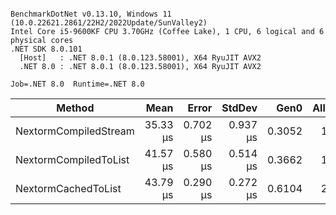 ```

BenchmarkDotNet v0.13.10, Windows 11 (10.0.22621.2861/22H2/2022Update/SunValley2)
Intel Core i5-9600KF CPU 3.70GHz (Coffee Lake), 1 CPU, 6 logical and 6 physical cores
.NET SDK 8.0.101
  [Host]   : .NET 8.0.1 (8.0.123.58001), X64 RyuJIT AVX2
  .NET 8.0 : .NET 8.0.1 (8.0.123.58001), X64 RyuJIT AVX2

Job=.NET 8.0  Runtime=.NET 8.0  

```
| Method                | Mean     | Error    | StdDev   | Gen0   | Allocated |
|---------------------- |---------:|---------:|---------:|-------:|----------:|
| NextormCompiledStream | 35.33 μs | 0.702 μs | 0.937 μs | 0.3052 |   1.46 KB |
| NextormCompiledToList | 41.57 μs | 0.580 μs | 0.514 μs | 0.3662 |   1.73 KB |
| NextormCachedToList   | 43.79 μs | 0.290 μs | 0.272 μs | 0.6104 |   2.98 KB |
